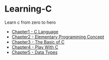 # Learning-C
Learn c from zero to hero

<ul>
<li><a href="https://github.com/PUSRISTEK/Learning-C/blob/master/Chapter1%20-%20C%20Language.md">Chapter1 - C Language</a></li>
<li><a href="https://github.com/PUSRISTEK/Learning-C/blob/master/Chapter2%20-%20Elementary%20Programming%20Concept.md">Chapter2 - Elementary Programming Concept</a></li>
<li><a href="https://github.com/PUSRISTEK/Learning-C/blob/master/Chapter3%20-%20The%20Basic%20of%20C.md">Chapter3 - The Basic of C</a></li>
<li><a href="https://github.com/PUSRISTEK/Learning-C/blob/master/Chapter4%20-%20Play%20with%20C.md">Chapter4 - Play With C</a></li>
<li><a href="https://github.com/PUSRISTEK/Learning-C/blob/master/Chapter5%20-%20Data%20Types.md">Chapter5 - Data Types</a></li>
</ul>
